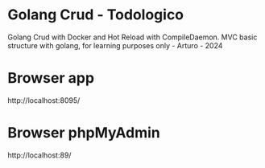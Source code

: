 # Golang Crud - Todologico
Golang Crud with Docker and Hot Reload with CompileDaemon.
 MVC basic structure with golang, for learning purposes only - Arturo - 2024

# Browser app
http://localhost:8095/

# Browser phpMyAdmin
http://localhost:89/
